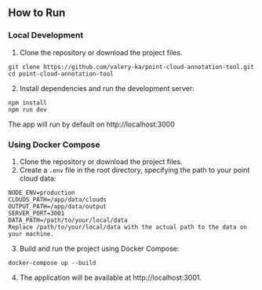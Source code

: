 ## How to Run

### Local Development

1. Clone the repository or download the project files.

```
git clone https://github.com/valery-ka/point-cloud-annotation-tool.git
cd point-cloud-annotation-tool
```

2. Install dependencies and run the development server:

```
npm install
npm run dev
```

The app will run by default on http://localhost:3000

### Using Docker Compose

1. Clone the repository or download the project files.
2. Create a `.env` file in the root directory, specifying the path to your point cloud data:

```
NODE_ENV=production
CLOUDS_PATH=/app/data/clouds
OUTPUT_PATH=/app/data/output
SERVER_PORT=3001
DATA_PATH=/path/to/your/local/data
Replace /path/to/your/local/data with the actual path to the data on your machine.
```

3. Build and run the project using Docker Compose:

```
docker-compose up --build
```

4. The application will be available at http://localhost:3001.
